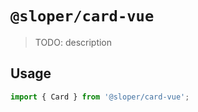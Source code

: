 # `@sloper/card-vue`

> TODO: description

## Usage

```js
import { Card } from '@sloper/card-vue';
```
